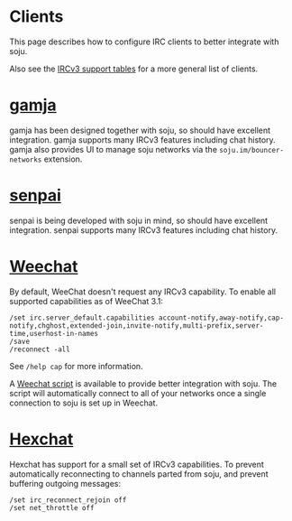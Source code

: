 # Clients

This page describes how to configure IRC clients to better integrate with soju.

Also see the [IRCv3 support tables] for a more general list of clients.

# [gamja]

gamja has been designed together with soju, so should have excellent
integration. gamja supports many IRCv3 features including chat history.
gamja also provides UI to manage soju networks via the
`soju.im/bouncer-networks` extension.

# [senpai]

senpai is being developed with soju in mind, so should have excellent
integration. senpai supports many IRCv3 features including chat history.

# [Weechat]

By default, WeeChat doesn't request any IRCv3 capability. To enable all
supported capabilities as of WeeChat 3.1:

    /set irc.server_default.capabilities account-notify,away-notify,cap-notify,chghost,extended-join,invite-notify,multi-prefix,server-time,userhost-in-names
    /save
    /reconnect -all

See `/help cap` for more information.

A [Weechat script] is available to provide better integration with soju.
The script will automatically connect to all of your networks once a
single connection to soju is set up in Weechat.

# [Hexchat]

Hexchat has support for a small set of IRCv3 capabilities. To prevent automatically reconnecting to channels parted from soju, and prevent buffering outgoing messages:

    /set irc_reconnect_rejoin off
    /set net_throttle off

[IRCv3 support tables]: https://ircv3.net/software/clients
[gamja]: https://sr.ht/~emersion/gamja/
[senpai]: https://sr.ht/~taiite/senpai/
[Weechat]: https://weechat.org/
[Weechat script]: https://github.com/weechat/scripts/blob/master/python/soju.py
[Hexchat]: https://hexchat.github.io/
